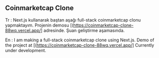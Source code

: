 
## Coinmarketcap Clone
Tr : Next.js kullanarak baştan aşağı full-stack coinmarketcap clonu yapmaktayım. Projenin demosu  [(https://coinmarketcap-clone-88wq.vercel.app/] adresinde. Şuan geliştirme aşamasında.


En : I am making a full-stack coinmarketcap clone using Next.js. Demo of the project at [(https://coinmarketcap-clone-88wq.vercel.app/] Currently under development.
